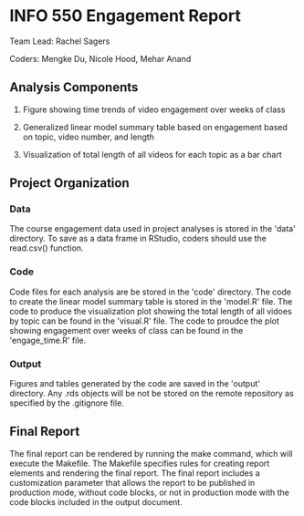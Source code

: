 # INFO 550 Engagement Report

Team Lead: Rachel Sagers

Coders: Mengke Du, Nicole Hood, Mehar Anand

## Analysis Components

1. Figure showing time trends of video engagement over weeks of class

2. Generalized linear model summary table based on engagement based on topic, video number, and length

3. Visualization of total length of all videos for each topic as a bar chart

## Project Organization

### Data

The course engagement data used in project analyses is stored in the 'data' directory. To save as a data frame in RStudio, coders should use the read.csv() function.

### Code

Code files for each analysis are be stored in the 'code' directory. The code to create the linear model summary table is stored in the 'model.R' file. The code to produce the visualization plot showing the total length of all vidoes by topic can be found in the 'visual.R' file. The code to proudce the plot showing engagement over weeks of class can be found in the 'engage_time.R' file.

### Output

Figures and tables generated by the code are saved in the 'output' directory. Any .rds objects will be not be stored on the remote repository as specified by the .gitignore file.

## Final Report

The final report can be rendered by running the make command, which will execute the Makefile. The Makefile specifies rules for creating report elements and rendering the final report. The final report includes a customization parameter that allows the report to be published in production mode, without code blocks, or not in production mode with the code blocks included in the output document.

